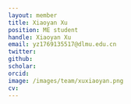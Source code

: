 ```yaml
---
layout: member
title: Xiaoyan Xu
position: ME student
handle: Xiaoyan Xu
email: yz1769135517@dlmu.edu.cn
twitter: 
github: 
scholar:
orcid: 
image: /images/team/xuxiaoyan.png
cv: 
---
```

